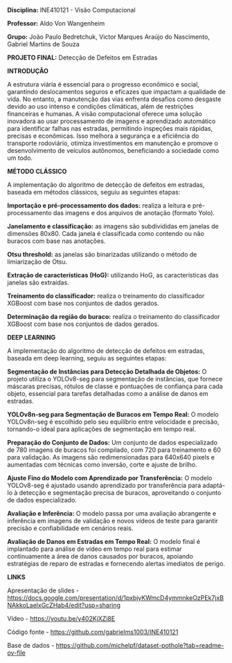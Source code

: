 **Disciplina:** INE410121 - Visão Computacional

**Professor:** Aldo Von Wangenheim

**Grupo:** João Paulo Bedretchuk, Victor Marques Araújo do Nascimento, Gabriel Martins de Souza

**PROJETO FINAL:** Detecção de Defeitos em Estradas


**INTRODUÇÃO**

A estrutura viária é essencial para o progresso econômico e social, garantindo deslocamentos seguros e eficazes que impactam a qualidade de vida. No entanto, a manutenção das vias enfrenta desafios como desgaste devido ao uso intenso e condições climáticas, além de restrições financeiras e humanas. A visão computacional oferece uma solução inovadora ao usar processamento de imagens e aprendizado automático para identificar falhas nas estradas, permitindo inspeções mais rápidas, precisas e econômicas. Isso melhora a segurança e a eficiência do transporte rodoviário, otimiza investimentos em manutenção e promove o desenvolvimento de veículos autônomos, beneficiando a sociedade como um todo.


**MÉTODO CLÁSSICO**

A implementação do algoritmo de detecção de defeitos em estradas, baseada em métodos clássicos, seguiu as seguintes etapas:

**Importação e pré-processamento dos dados:** realiza a leitura e pré-processamento das imagens e dos arquivos de anotação (formato Yolo).

**Janelamento e classificação:** as imagens são subdivididas em janelas de dimensões 80x80. Cada janela é classificada como contendo ou não buracos com base nas anotações.

**Otsu threshold:** as janelas são binarizadas utilizando o método de limiarização de Otsu.

**Extração de características (HoG):** utilizando HoG, as características das janelas são extraídas.

**Treinamento do classificador:** realiza o treinamento do classificador XGBoost com base nos conjuntos de dados gerados.

**Determinação da região do buraco:** realiza o treinamento do classificador XGBoost com base nos conjuntos de dados gerados.


**DEEP LEARNING**

A implementação do algoritmo de detecção de defeitos em estradas, baseada em deep learning, seguiu as seguintes etapas:

**Segmentação de Instâncias para Detecção Detalhada de Objetos:** O projeto utiliza o YOLOv8-seg para segmentação de instâncias, que fornece máscaras precisas, rótulos de classe e pontuações de confiança para cada objeto, essencial para tarefas detalhadas como a análise de danos em estradas.

**YOLOv8n-seg para Segmentação de Buracos em Tempo Real:** O modelo YOLOv8n-seg é escolhido pelo seu equilíbrio entre velocidade e precisão, tornando-o ideal para aplicações de segmentação em tempo real.

**Preparação do Conjunto de Dados:** Um conjunto de dados especializado de 780 imagens de buracos foi compilado, com 720 para treinamento e 60 para validação. As imagens são redimensionadas para 640x640 pixels e aumentadas com técnicas como inversão, corte e ajuste de brilho.

**Ajuste Fino do Modelo com Aprendizado por Transferência:** O modelo YOLOv8-seg é ajustado usando aprendizado por transferência para adaptá-lo à detecção e segmentação precisa de buracos, aproveitando o conjunto de dados especializado.

**Avaliação e Inferência:** O modelo passa por uma avaliação abrangente e inferência em imagens de validação e novos vídeos de teste para garantir precisão e confiabilidade em cenários reais.

**Avaliação de Danos em Estradas em Tempo Real:** O modelo final é implantado para análise de vídeo em tempo real para estimar continuamente a área de danos causados por buracos, apoiando estratégias de reparo de estradas e fornecendo alertas imediatos de perigo.


**LINKS**

Apresentação de slides - https://docs.google.com/presentation/d/1pxbjyKWmcD4ymmnkeOzPEk7jxBNAkkoLaelxGcZHab4/edit?usp=sharing

Vídeo - https://youtu.be/y402KjXZi8E

Código fonte - https://github.com/gabrielms1003/INE410121

Base de dados - https://github.com/michelpf/dataset-pothole?tab=readme-ov-file
